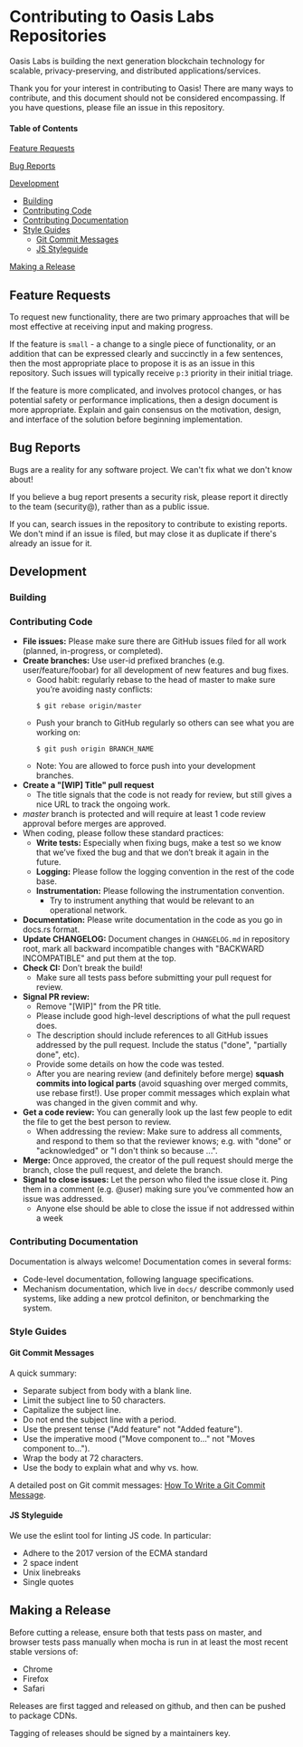 # Contributing to Oasis Labs Repositories

Oasis Labs is building the next generation blockchain technology for scalable, privacy-preserving, and distributed applications/services.

Thank you for your interest in contributing to Oasis! There are many ways to contribute, and this document should not be considered encompassing. If you have questions, please file an issue in this repository.

#### Table of Contents

[Feature Requests](#feature-requests)

[Bug Reports](#bug-reports)

[Development](#development)
  * [Building](#building)
  * [Contributing Code](#contributing-code)
  * [Contributing Documentation](#contributing-documentation)
  * [Style Guides](#style-guides)
    * [Git Commit Messages](#git-commit-messages)
    * [JS Styleguide](#js-styleguide)

[Making a Release](#making-a-release)

## Feature Requests

To request new functionality, there are two primary approaches that will be most effective at receiving input and making progress.

If the feature is `small` - a change to a single piece of functionality, or an addition that can be expressed clearly and succinctly in a few sentences, then the most appropriate place to propose it is as an issue in this repository. Such issues will typically receive `p:3` priority in their initial triage.

If the feature is more complicated, and involves protocol changes, or has potential safety or performance implications, then a design document is more appropriate. Explain and gain consensus on the motivation, design, and interface of the solution before beginning implementation.

## Bug Reports

Bugs are a reality for any software project. We can't fix what we don't know about!

If you believe a bug report presents a security risk, please report it directly to the team (security@), rather than as a public issue.

If you can, search issues in the repository to contribute to existing reports. We don't mind if an issue is filed, but may close it as duplicate if there's already an issue for it.


## Development

### Building

### Contributing Code

* **File issues:** Please make sure there are GitHub issues filed for all work (planned, in-progress, or completed).
* **Create branches:** Use user-id prefixed branches (e.g. user/feature/foobar) for all development of new features and bug fixes.
  * Good habit: regularly rebase to the head of master to make sure you’re avoiding nasty conflicts:
    ```
    $ git rebase origin/master
    ```
  * Push your branch to GitHub regularly so others can see what you are working on:
    ```
    $ git push origin BRANCH_NAME
    ```
  * Note: You are allowed to force push into your development branches.
* **Create a "[WIP] Title" pull request**
  * The title signals that the code is not ready for review, but still gives a nice URL to track the ongoing work.
* *master* branch is protected and will require at least 1 code review approval before merges are approved.
* When coding, please follow these standard practices:
  * **Write tests:** Especially when fixing bugs, make a test so we know that we’ve fixed the bug and that we don’t break it again in the future.
  * **Logging:** Please follow the logging convention in the rest of the code base.
  * **Instrumentation:** Please following the instrumentation convention.
    * Try to instrument anything that would be relevant to an operational network.
* **Documentation:** Please write documentation in the code as you go in docs.rs format.
* **Update CHANGELOG:** Document changes in `CHANGELOG.md` in repository root, mark all backward incompatible changes with "BACKWARD INCOMPATIBLE" and put them at the top.
* **Check CI:** Don’t break the build!
  * Make sure all tests pass before submitting your pull request for review.
* **Signal PR review:**
  * Remove "[WIP]" from the PR title.
  * Please include good high-level descriptions of what the pull request does.
  * The description should include references to all GitHub issues addressed by the pull request. Include the status ("done", "partially done", etc).
  * Provide some details on how the code was tested.
  * After you are nearing review (and definitely before merge) **squash commits into logical parts** (avoid squashing over merged commits, use rebase first!). Use proper commit messages which explain what was changed in the given commit and why.
* **Get a code review:** You can generally look up the last few people to edit the file to get the best person to review.
  * When addressing the review: Make sure to address all comments, and respond to them so that the reviewer knows; e.g. with "done" or "acknowledged" or "I don't think so because ...".
* **Merge:** Once approved, the creator of the pull request should merge the branch, close the pull request, and delete the branch.
* **Signal to close issues:** Let the person who filed the issue close it. Ping them in a comment (e.g. @user) making sure you’ve commented how an issue was addressed.
  * Anyone else should be able to close the issue if not addressed within a week

### Contributing Documentation

Documentation is always welcome! Documentation comes in several forms:

* Code-level documentation, following language specifications.
* Mechanism documentation, which live in `docs/` describe commonly used systems, like adding a new protcol definiton, or benchmarking the system.

### Style Guides

#### Git Commit Messages

A quick summary:

* Separate subject from body with a blank line.
* Limit the subject line to 50 characters.
* Capitalize the subject line.
* Do not end the subject line with a period.
* Use the present tense ("Add feature" not "Added feature").
* Use the imperative mood ("Move component to..." not "Moves component to...").
* Wrap the body at 72 characters.
* Use the body to explain what and why vs. how.

A detailed post on Git commit messages: [How To Write a Git Commit Message](https://chris.beams.io/posts/git-commit/).

#### JS Styleguide

We use the eslint tool for linting JS code. In particular:

 * Adhere to the 2017 version of the ECMA standard
 * 2 space indent
 * Unix linebreaks
 * Single quotes

## Making a Release

Before cutting a release, ensure both that tests pass on master, and browser tests pass manually
when mocha is run in at least the most recent stable versions of:

 * Chrome
 * Firefox
 * Safari

Releases are first tagged and released on github, and then can be pushed to package CDNs.

Tagging of releases should be signed by a maintainers key.
